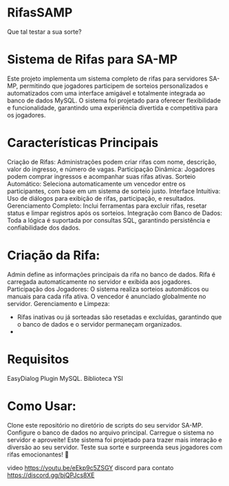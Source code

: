 # RifasSAMP
Que tal testar a sua sorte?

# Sistema de Rifas para SA-MP

  Este projeto implementa um sistema completo de rifas para servidores SA-MP, permitindo que jogadores participem de sorteios
  personalizados e automatizados com uma interface amigável e totalmente integrada ao banco de dados MySQL. 
  O sistema foi projetado para oferecer flexibilidade e funcionalidade, garantindo uma experiência divertida e competitiva para os jogadores.

# Características Principais

  Criação de Rifas: Administrações podem criar rifas com nome, descrição, valor do ingresso, e número de vagas.
  Participação Dinâmica: Jogadores podem comprar ingressos e acompanhar suas rifas ativas.
  Sorteio Automático: Seleciona automaticamente um vencedor entre os participantes, com base em um sistema de sorteio justo.
  Interface Intuitiva: Uso de diálogos para exibição de rifas, participação, e resultados.
  Gerenciamento Completo: Inclui ferramentas para excluir rifas, resetar status e limpar registros após os sorteios.
  Integração com Banco de Dados: Toda a lógica é suportada por consultas SQL, garantindo persistência e confiabilidade dos dados.
  
# Criação da Rifa:

  Admin define as informações principais da rifa no banco de dados.
  Rifa é carregada automaticamente no servidor e exibida aos jogadores.
  Participação dos Jogadores:
  O sistema realiza sorteios automáticos ou manuais para cada rifa ativa.
  O vencedor é anunciado globalmente no servidor.
  Gerenciamento e Limpeza:
  
 -  Rifas inativas ou já sorteadas são resetadas e excluídas, garantindo que o banco de dados e o servidor permaneçam organizados.
 -  
# Requisitos
  EasyDialog
  Plugin MySQL.
  Biblioteca YSI 

# Como Usar:
  Clone este repositório no diretório de scripts do seu servidor SA-MP.
  Configure o banco de dados no arquivo principal.
  Carregue o sistema no servidor e aproveite!
  Este sistema foi projetado para trazer mais interação e diversão ao seu servidor. Teste sua sorte e surpreenda seus jogadores com rifas emocionantes! 🎲

  video <https://youtu.be/eEkp9c5ZSGY>
  discord para contato <https://discord.gg/bjQPJcs8XE>
